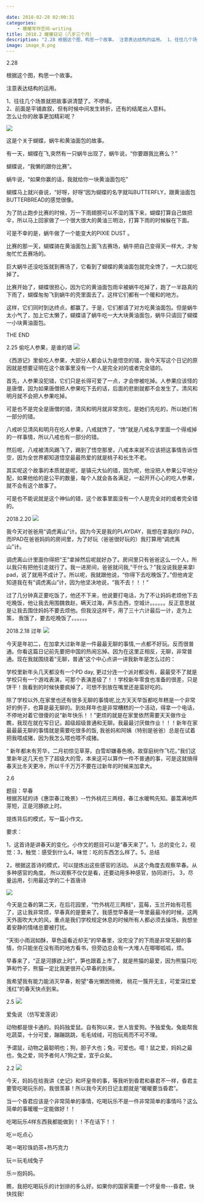 ```yaml
---

date: 2018-02-28 02:00:31
categories:
    - 暖暖写作空间-writing
title: 2018.2 暖暖日记（八岁三个月）
description: "2.28 根据这个图，构思一个故事。 注意表达结构的运用。 1、往往几个场景就把故事讲清楚了。不啰嗦。 2、前面是平铺直叙，但有时候中间发生转折，还有的结尾出人意料。 怎么让你的故事更加精彩呢？ 这是..."
image: image_0.png
---
```


2.28

根据这个图，构思一个故事。

注意表达结构的运用。  
  
1、往往几个场景就把故事讲清楚了。不啰嗦。  
2、前面是平铺直叙，但有时候中间发生转折，还有的结尾出人意料。  
怎么让你的故事更加精彩呢？  
  
  
![](image_0.png)
  
  


这是个关于蝴蝶，蜗牛和黄油面包的故事。

有一天，蝴蝶在飞,突然有一只蜗牛出现了，蜗牛说，“你要跟我比赛么？”

蝴蝶说，“我懒的跟你比赛”。

蜗牛说，“如果你赢的话，我就给你一块黄油面包吃”

蝴蝶马上就兴奋说，“好呀，好呀”因为蝴蝶的名字就叫BUTTERFLY，跟黄油面包BUTTERBREAD的感觉很像。

为了防止跑步比赛的时候，万一下雨翅膀可以不湿的落下来，蝴蝶打算自己做把伞，所以马上回家做了一个很大很大的黄油三明治，打算下雨的时候躲在下面。

可是不幸的是，蜗牛做了一个能变大的PIXIE DUST 。

比赛的那一天，蝴蝶骑在黄油面包上面飞去赛场，蜗牛把自己变得天一样大，才匆匆忙忙去赛场的。

巨大蜗牛还没吃饭就到赛场了，它看到了蝴蝶的黄油面包就完全馋了，一大口就吃掉了。

比赛开始了，蝴蝶很担心，因为它的黄油面包雨伞被蜗牛吃掉了，跑了一半路真的下雨了，蝴蝶匆匆飞到蜗牛的壳里面去了。这样它们都有一个暖和的地方。

这样，它们同时到达终点，都赢了。于是，它们都请了对方吃黄油面包。但是蜗牛太小气了，加上它太懒了，蝴蝶请了蜗牛吃一大大块黄油面包，蜗牛只请回了蝴蝶一小块黄油面包。

THE END

  


  


2.25 偷吃人参果，是谁的错 ![](image_1.png)

《西游记》里偷吃人参果，大部分人都会认为是悟空的错，我今天写这个日记的原因就是想要证明在这个故事里没有一个人是完全对的或者完全错的。

首先，人参果没犯错，它们只是长得可爱了一点，才会惨被吃掉。人参果应该怪的是唐僧，因为如果唐僧把人参果吃下去的话，后面的悲剧就都不会发生了。清风和明月就不会把人参果吃掉。

可是也不是完全是唐僧的错，清风和明月就非常贪吃，是她们先吃的，所以她们有一部分的错。

八戒听见清风和明月在吃人参果，八戒就馋了，“馋”就是八戒名字里面一个得戒掉的一样事情，所以八戒也有一部分的错。

然后呢，八戒被清风踢飞了，踢到了悟空那里，八戒本来就不应该把这事情告诉悟空，因为全世界都知道悟空最最热爱的就是桃子和长生不老。

其实呢这个故事的本质就是呢，是镇元大仙的错，因为呢，他没把人参果公平地分配，如果他给的是公平的数量，每个人就会各各满足，一起开开心心的吃人参果，就不会有这个故事了。

可是也不能说就是这个神仙的错，这个故事里面没有一个人是完全对的或者完全错的。

2018.2.20 ![](image_2.jpg)

我今天对爸爸用“调虎离山”计。因为今天是我的PLAYDAY，我想在拿我的I PAD，而IPAD在爸爸妈妈的房间里，为了好玩（爸爸很好玩的）我打算用“调虎离山”计。

调虎离山计里面你得把“王”拿掉然后呢就好办了。房间里只有爸爸这么一个人，所以我只有把他引走就行了。我一进房间，爸爸就问我,“干什么？”我没说我是来拿I pad，说了就用不成计了。所以呢，我就跟他说，“你得下去吃晚饭了。”但他肯定知道我在有“调虎离山”计，因为他坚决地说，“我不去！！！”

过了几分钟真正要吃饭了，他还不下来，他说要打电话，为了不让妈妈老烦他下去吃晚饭，他让我去用围魏救赵，瞒天过海，声东击西，空城计。。。。。。反正意思就是让我去围住妈妈不要去烦他。但我没这样干，用了三十六计最后一计，走为上策， 我饿了，要去吃晚饭了。。。。。。

2018.2.18 过年 ![](image_3.jpg)

今天是年初二，在加拿大过新年是一件最最无聊的事情,一点都不好玩。反而很普通。你看这篇日记前先要把中国的热闹忘掉。因为在这里正相反，无聊，非常普通。现在我就围绕着“无聊，普通”这个中心点讲一讲我新年是怎么过的：

学校里新年头几天都没有一个PD day, 更过分连一个派对都没有，最最受不了就是学校只有一个游戏表演，可那个表演差级了！！学校新年零食也准备的很差，只是饼干！我看到的时候快要疯掉了，可想不到放在嘴里还是蛮好吃的。

除了学校以外,在家里也还有很多无聊的事情呢,比方天天早饭都吃年糕是一个非常好的例子，也算是最无聊的。到处拜年也是非常糟糕的一个活动，得拿一个电话，不停地对着它很傻的说“新年快乐！！”更烦的就是在家里依然需要天天做作业 瞧，我现在就在写日记，超级超级普通和无聊。我最最讨厌做作业！！！新年在家最最最无聊的事情就是需要吃很多的饭, 我爸妈和阿姨（特别是爸爸）总是在试着把我喂成猪，因为我怎么喂也喂不成猪。

“ 新年都未有芳华，二月初惊见草芽。白雪却嫌春色晚，故穿庭树作飞花。”我们这里新年这几天也下了超级大的雪，本来这可以算作一件不普通的事，可是这就搞得春天比冬天更冷，所以千千万万不要在过新年的时候来加拿大。

  


  


2.6 

题目：早春  
根据苏轼的诗《惠崇春江晚景》\--竹外桃花三两枝，春江水暖鸭先知。蒌蒿满地芦芽短，正是河豚欲上时。

提炼背后的模式，写一篇小作文。

  
要求：

1，这首诗是讲春天的变化。小作文的题目可以是“春天来了”。1，总的变化 2，视觉：3，触觉：感受到什么4，味觉：吃的东西怎么样了。5，总结

2，根据这首诗的模式，可以提炼出这些感官的活动。 从这个角度去观察早春。从多种感官的角度。 所以观察不仅仅是看，还要动用多种感官，协同进行。 3，尽量运用，引用最近学的二十首唐诗  

  
![](image_4.jpg)

今天是立春的第二天，在后花园里，“竹外桃花三两枝”，蓝莓，玉兰开始有花苞了，这让我非常烦，早春真的是要来了。我感觉早春是一年里最最冷的时候，这两天外面吹大大的风，重点是我们学校规定休息的时候所有人都必须去操场，我想坐着安静的情绪总要被打扰。

“天街小雨润如酥，草色遥看近却无”的早春里，没完没了的下雨是非常无聊的事情，你只能坐在没有雨的地方看书，但旁边总会有一大堆人在唧唧呱呱，烦。

早春来了，“正是河豚欲上时”，笋也跟着上市了，就是熊猫的最爱，因为熊猫只吃笋和竹子，熊猫一定比我更很开心早春的到来。

  


我希望我有能力能消灭早春，盼望“春光懒困倚微， 桃花一簇开无主，可爱深红爱浅红”的春天快点到来。

2.5 ![](image_5.jpg)

爱兔说 （仿写爱莲说）

动物都是很卡通的。妈妈独爱鼠。自有狗以来，世人皆爱狗。予独爱兔。兔能帮我吃蔬菜，十分可爱，蹦蹦跳跳，毛毛绒绒，可抱玩焉而不可不理。

予谓鼠，动物之最聪明也；狗，胆子大也；兔，可爱也。噫！鼠之爱，妈妈之最也，兔之爱，同予者何人?狗之爱，宜乎众矣。

2.2  ![](image_6.jpg)


今天，妈妈在给我讲《史记》和坏皇帝的事，等我听到昏君和暴君不一样，昏君主要管吃喝玩乐的，我很羡慕！所以我今天的日记主题就是“暖暖要当昏君”。

当一个昏君应该是个非常简单的事情，吃喝玩乐不是一件非常简单的事情吗？这么简单的事暖暖一定能做好！！

吃喝玩乐4样东西我都能做到！！不在话下！！

吃＝吃点心

喝＝喝珍珠奶茶+热巧克力

玩＝玩毛绒兔子

乐＝抱妈妈。

瞧，我把吃喝玩乐的计划排的多么好。如果你的国家需要一个坏皇帝\---昏君，快快找我!